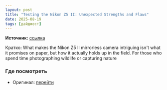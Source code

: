 ```yaml
---
layout: post
title: "Testing the Nikon Z5 II: Unexpected Strengths and Flaws"
date: 2025-08-19
tags: [дайджест]
---
```


**Источник:** [ссылка](https://fstoppers.com/reviews/testing-nikon-z5-ii-unexpected-strengths-and-flaws-707979?utm_source=FS_RSS&utm_medium=RSS&utm_campaign=Main_RSS)

Кратко: What makes the Nikon Z5 II mirrorless camera intriguing isn't what it promises on paper, but how it actually holds up in the field. For those who spend time photographing wildlife or capturing nature 

### Где посмотреть
- Оригинал: [перейти]({link})
